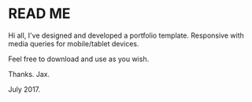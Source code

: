 # READ ME

Hi all, I've designed and developed a portfolio template. Responsive with media queries for mobile/tablet devices.

Feel free to download and use as you wish.

Thanks.
Jax.

July 2017.
